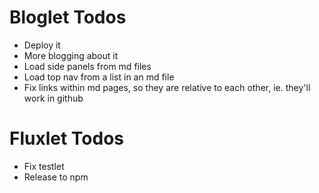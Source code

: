 # Bloglet Todos

* Deploy it
* More blogging about it
* Load side panels from md files
* Load top nav from a list in an md file
* Fix links within md pages, so they are relative to each other, ie. they'll work in github

# Fluxlet Todos

* Fix testlet
* Release to npm
